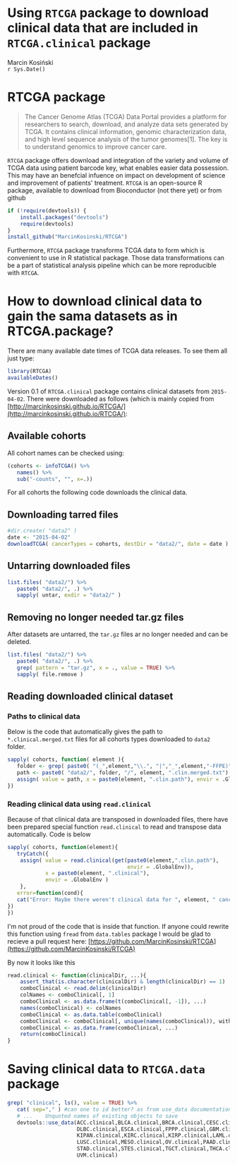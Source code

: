 # Using `RTCGA` package to download clinical data that are included in `RTCGA.clinical` package
Marcin Kosiński  
`r Sys.Date()`  



# RTCGA package

> The Cancer Genome Atlas (TCGA) Data Portal provides a platform for researchers to search, download, and analyze data sets generated by TCGA. It contains clinical information, genomic characterization data, and high level sequence analysis of the tumor genomes[1]. The key is to understand genomics to improve cancer care.

`RTCGA` package offers download and integration of the variety and volume of TCGA data using patient barcode key, what enables easier data possession. This may have an benefcial infuence on impact on development of science and improvement of patients' treatment. `RTCGA` is an open-source R package, available to download from Bioconductor (not there yet) or from github

```r
if (!require(devtools)) {
    install.packages("devtools")
    require(devtools)
}
install_github("MarcinKosinski/RTCGA")
```

Furthermore, `RTCGA` package transforms TCGA data to form which is convenient to use in R statistical package. Those data transformations can be a part of statistical analysis pipeline which can be more reproducible with `RTCGA`.

# How to download clinical data to gain the sama datasets as in RTCGA.package?

There are many available date times of TCGA data releases. To see them all just type:

```r
library(RTCGA)
availableDates()
```

Version 0.1 of `RTCGA.clinical` package contains clinical datasets from `2015-04-02`.
There were downloaded as follows (which is mainly copied from [http://marcinkosinski.github.io/RTCGA/](http://marcinkosinski.github.io/RTCGA/):

## Available cohorts

All cohort names can be checked using:

```r
(cohorts <- infoTCGA() %>% 
   names() %>% 
   sub("-counts", "", x=.))
```

For all cohorts the following code downloads the clinical data.

## Downloading tarred files

```r
#dir.create( "data2" )
date <- "2015-04-02"
downloadTCGA( cancerTypes = cohorts, destDir = "data2/", date = date )
```

## Untarring downloaded files


```r
list.files( "data2/") %>% 
   paste0( "data2/", .) %>%
   sapply( untar, exdir = "data2/" )
```
## Removing no longer needed tar.gz files
After datasets are untarred, the `tar.gz` files ar no longer needed and can be deleted.


```r
list.files( "data2/") %>% 
   paste0( "data2/", .) %>%
   grep( pattern = "tar.gz", x = ., value = TRUE) %>%
   sapply( file.remove )
```

## Reading downloaded clinical dataset

### Paths to clinical data
Below is the code that automatically gives the path to `*.clinical.merged.txt` files for all cohorts types downloaded to `data2` folder.


```r
sapply( cohorts, function( element ){
   folder <- grep( paste0( "(_",element,"\\.", "|","_",element,"-FFPE)", ".*Clinical"), list.files("data2/"),value = TRUE)
   path <- paste0( "data2/", folder, "/", element, ".clin.merged.txt")
   assign( value = path, x = paste0(element, ".clin.path"), envir = .GlobalEnv)
}) 
```

### Reading clinical data using `read.clinical`

Because of that clinical data are transposed in downloaded files, there have been prepared special function `read.clinical` to read and transpose data automatically. Code is below



```r
sapply( cohorts, function(element){
   tryCatch({
    assign( value = read.clinical(get(paste0(element,".clin.path"),
                                      envir = .GlobalEnv)),
            x = paste0(element, ".clinical"),
            envir = .GlobalEnv )
    },
   error=function(cond){
   cat("Error: Maybe there weren't clinical data for ", element, " cancer.\n")
})
})
```


I'm not proud of the code that is inside that function. If anyone could rewrite this function using `fread` from `data.tables` package I would be glad to recieve a pull request here: [https://github.com/MarcinKosinski/RTCGA](https://github.com/MarcinKosinski/RTCGA)

By now it looks like this

```r
read.clinical <- function(clinicalDir, ...){
    assert_that(is.character(clinicalDir) & length(clinicalDir) == 1)
    comboClinical <- read.delim(clinicalDir)
    colNames <- comboClinical[, 1]
    comboClinical <- as.data.frame(t(comboClinical[, -1]), ...)
    names(comboClinical) <- colNames
    comboClinical <- as.data.table(comboClinical)
    comboClinical <- comboClinical[, unique(names(comboClinical)), with = FALSE]
    comboClinical <- as.data.frame(comboClinical, ...)
    return(comboClinical)
}
```


# Saving clinical data to `RTCGA.data` package



```r
grep( "clinical", ls(), value = TRUE) %>%
   cat( sep="," ) #can one to id better? as from use_data documentation:
   # ...	Unquoted names of existing objects to save
   devtools::use_data(ACC.clinical,BLCA.clinical,BRCA.clinical,CESC.clinical,CHOL.clinical,COAD.clinical,COADREAD.clinical,
                      DLBC.clinical,ESCA.clinical,FPPP.clinical,GBM.clinical,GBMLGG.clinical,HNSC.clinical,KICH.clinical,
                      KIPAN.clinical,KIRC.clinical,KIRP.clinical,LAML.clinical,LGG.clinical,LIHC.clinical,LUAD.clinical,
                      LUSC.clinical,MESO.clinical,OV.clinical,PAAD.clinical,PCPG.clinical,READ.clinical,SKCM.clinical,
                      STAD.clinical,STES.clinical,TGCT.clinical,THCA.clinical,THYM.clinical,UCEC.clinical,UCS.clinical,
                      UVM.clinical)
```

